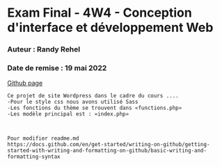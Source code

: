 # Exam Final - 4W4 - Conception d'interface et développement Web
### Auteur : Randy Rehel
### Date de remise : 19 mai 2022

[Github page](https://eddytuto.github.io/4w4-gr2/)

```
Ce projet de site Wordpress dans le cadre du cours ....
-Pour le style css nous avons utilisé Sass
-Les fonctions du thème se trouvent dans «functions.php»
-Les modèle principal est : «index.php»



Pour modifier readme.md
https://docs.github.com/en/get-started/writing-on-github/getting-started-with-writing-and-formatting-on-github/basic-writing-and-formatting-syntax